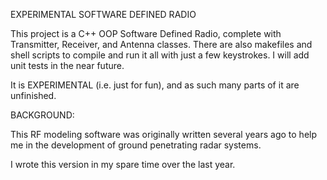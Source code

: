 EXPERIMENTAL SOFTWARE DEFINED RADIO

This project is a C++ OOP Software Defined Radio, complete with Transmitter, Receiver, and Antenna classes. 
There are also makefiles and shell scripts to compile and run it all with just a few keystrokes.
I will add unit tests in the near future.

It is EXPERIMENTAL (i.e. just for fun), and as such many parts of it are unfinished.

BACKGROUND:

This RF modeling software was originally written several years ago to help me in the development of ground penetrating radar systems. 

I wrote this version in my spare time over the last year.

